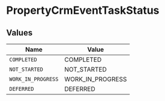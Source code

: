 # PropertyCrmEventTaskStatus


## Values

| Name               | Value              |
| ------------------ | ------------------ |
| `COMPLETED`        | COMPLETED          |
| `NOT_STARTED`      | NOT_STARTED        |
| `WORK_IN_PROGRESS` | WORK_IN_PROGRESS   |
| `DEFERRED`         | DEFERRED           |